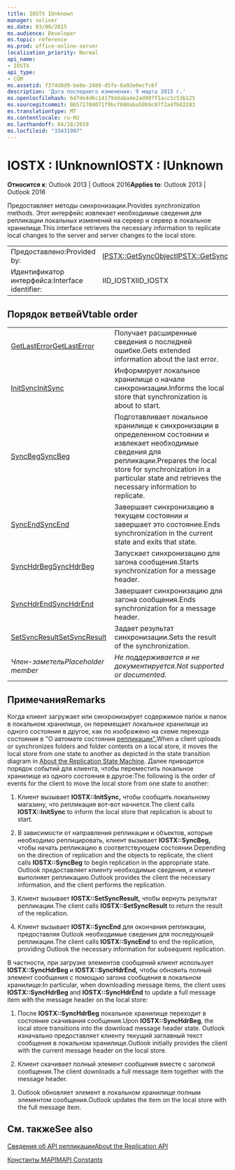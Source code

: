 ```yaml
---
title: IOSTX IUnknown
manager: soliver
ms.date: 03/09/2015
ms.audience: Developer
ms.topic: reference
ms.prod: office-online-server
localization_priority: Normal
api_name:
- IOSTX
api_type:
- COM
ms.assetid: f374d8d9-be8e-2489-d5fe-8a92e0ecfc6f
description: 'Дата последнего изменения: 9 марта 2015 г.'
ms.openlocfilehash: 6d7de4d6c14179ddaba4e2ad907f1acc1c53b125
ms.sourcegitcommit: 8657170d071f9bcf680aba50b9c07f2a4fb82283
ms.translationtype: MT
ms.contentlocale: ru-RU
ms.lasthandoff: 04/28/2019
ms.locfileid: "33431997"
---
```

# <a name="iostx--iunknown"></a><span data-ttu-id="45d50-103">IOSTX : IUnknown</span><span class="sxs-lookup"><span data-stu-id="45d50-103">IOSTX : IUnknown</span></span>

  
  
<span data-ttu-id="45d50-104">**Относится к**: Outlook 2013 | Outlook 2016</span><span class="sxs-lookup"><span data-stu-id="45d50-104">**Applies to**: Outlook 2013 | Outlook 2016</span></span> 
  
<span data-ttu-id="45d50-105">Предоставляет методы синхронизации.</span><span class="sxs-lookup"><span data-stu-id="45d50-105">Provides synchronization methods.</span></span> <span data-ttu-id="45d50-106">Этот интерфейс извлекает необходимые сведения для репликации локальных изменений на сервер и сервер в локальное хранилище.</span><span class="sxs-lookup"><span data-stu-id="45d50-106">This interface retrieves the necessary information to replicate local changes to the server and server changes to the local store.</span></span>
  
|||
|:-----|:-----|
|<span data-ttu-id="45d50-107">Предоставлено:</span><span class="sxs-lookup"><span data-stu-id="45d50-107">Provided by:</span></span>  <br/> |[<span data-ttu-id="45d50-108">IPSTX::GetSyncObject</span><span class="sxs-lookup"><span data-stu-id="45d50-108">IPSTX::GetSyncObject</span></span>](iostx-setsyncresult.md) <br/> |
|<span data-ttu-id="45d50-109">Идентификатор интерфейса:</span><span class="sxs-lookup"><span data-stu-id="45d50-109">Interface identifier:</span></span>  <br/> |<span data-ttu-id="45d50-110">IID_IOSTX</span><span class="sxs-lookup"><span data-stu-id="45d50-110">IID_IOSTX</span></span>  <br/> |
   
## <a name="vtable-order"></a><span data-ttu-id="45d50-111">Порядок ветвей</span><span class="sxs-lookup"><span data-stu-id="45d50-111">Vtable order</span></span>

|||
|:-----|:-----|
|[<span data-ttu-id="45d50-112">GetLastError</span><span class="sxs-lookup"><span data-stu-id="45d50-112">GetLastError</span></span>](iostx-getlasterror.md) <br/> |<span data-ttu-id="45d50-113">Получает расширенные сведения о последней ошибке.</span><span class="sxs-lookup"><span data-stu-id="45d50-113">Gets extended information about the last error.</span></span>  <br/> |
|[<span data-ttu-id="45d50-114">InitSync</span><span class="sxs-lookup"><span data-stu-id="45d50-114">InitSync</span></span>](iostx-initsync.md) <br/> |<span data-ttu-id="45d50-115">Информирует локальное хранилище о начале синхронизации.</span><span class="sxs-lookup"><span data-stu-id="45d50-115">Informs the local store that synchronization is about to start.</span></span>  <br/> |
|[<span data-ttu-id="45d50-116">SyncBeg</span><span class="sxs-lookup"><span data-stu-id="45d50-116">SyncBeg</span></span>](iostx-syncbeg.md) <br/> |<span data-ttu-id="45d50-117">Подготавливает локальное хранилище к синхронизации в определенном состоянии и извлекает необходимые сведения для репликации.</span><span class="sxs-lookup"><span data-stu-id="45d50-117">Prepares the local store for synchronization in a particular state and retrieves the necessary information to replicate.</span></span>  <br/> |
|[<span data-ttu-id="45d50-118">SyncEnd</span><span class="sxs-lookup"><span data-stu-id="45d50-118">SyncEnd</span></span>](iostx-syncend.md) <br/> |<span data-ttu-id="45d50-119">Завершает синхронизацию в текущем состоянии и завершает это состояние.</span><span class="sxs-lookup"><span data-stu-id="45d50-119">Ends synchronization in the current state and exits that state.</span></span>  <br/> |
|[<span data-ttu-id="45d50-120">SyncHdrBeg</span><span class="sxs-lookup"><span data-stu-id="45d50-120">SyncHdrBeg</span></span>](iostx-synchdrbeg.md) <br/> |<span data-ttu-id="45d50-121">Запускает синхронизацию для загона сообщения.</span><span class="sxs-lookup"><span data-stu-id="45d50-121">Starts synchronization for a message header.</span></span>  <br/> |
|[<span data-ttu-id="45d50-122">SyncHdrEnd</span><span class="sxs-lookup"><span data-stu-id="45d50-122">SyncHdrEnd</span></span>](iostx-synchdrend.md) <br/> |<span data-ttu-id="45d50-123">Завершает синхронизацию для загона сообщения.</span><span class="sxs-lookup"><span data-stu-id="45d50-123">Ends synchronization for a message header.</span></span>  <br/> |
|[<span data-ttu-id="45d50-124">SetSyncResult</span><span class="sxs-lookup"><span data-stu-id="45d50-124">SetSyncResult</span></span>](iostx-setsyncresult.md) <br/> |<span data-ttu-id="45d50-125">Задает результат синхронизации.</span><span class="sxs-lookup"><span data-stu-id="45d50-125">Sets the result of the synchronization.</span></span>  <br/> |
| <span data-ttu-id="45d50-126">*Член-заметель*</span><span class="sxs-lookup"><span data-stu-id="45d50-126">*Placeholder member*</span></span>  <br/> | <span data-ttu-id="45d50-127">*Не поддерживается и не документируется.*</span><span class="sxs-lookup"><span data-stu-id="45d50-127">*Not supported or documented.*</span></span>  <br/> |
   
## <a name="remarks"></a><span data-ttu-id="45d50-128">Примечания</span><span class="sxs-lookup"><span data-stu-id="45d50-128">Remarks</span></span>

<span data-ttu-id="45d50-129">Когда клиент загружает или синхронизирует содержимое папок и папок в локальном хранилище, он перемещает локальное хранилище из одного состояния в другое, как по изображено на схеме перехода состояния в "О автомате состояния [репликации".](about-the-replication-state-machine.md)</span><span class="sxs-lookup"><span data-stu-id="45d50-129">When a client uploads or synchronizes folders and folder contents on a local store, it moves the local store from one state to another as depicted in the state transition diagram in [About the Replication State Machine](about-the-replication-state-machine.md).</span></span> <span data-ttu-id="45d50-130">Далее приводится порядок событий для клиента, чтобы переместить локальное хранилище из одного состояния в другое:</span><span class="sxs-lookup"><span data-stu-id="45d50-130">The following is the order of events for the client to move the local store from one state to another:</span></span>
  
1. <span data-ttu-id="45d50-131">Клиент вызывает **IOSTX::InitSync,** чтобы сообщить локальному магазину, что репликация вот-вот начнется.</span><span class="sxs-lookup"><span data-stu-id="45d50-131">The client calls **IOSTX::InitSync** to inform the local store that replication is about to start.</span></span> 
    
2. <span data-ttu-id="45d50-132">В зависимости от направления репликации и объектов, которые необходимо реплицировать, клиент вызывает **IOSTX::SyncBeg,** чтобы начать репликацию в соответствующем состоянии.</span><span class="sxs-lookup"><span data-stu-id="45d50-132">Depending on the direction of replication and the objects to replicate, the client calls **IOSTX::SyncBeg** to begin replication in the appropriate state.</span></span> <span data-ttu-id="45d50-133">Outlook предоставляет клиенту необходимые сведения, и клиент выполняет репликацию.</span><span class="sxs-lookup"><span data-stu-id="45d50-133">Outlook provides the client the necessary information, and the client performs the replication.</span></span> 
    
3. <span data-ttu-id="45d50-134">Клиент вызывает **IOSTX::SetSyncResult,** чтобы вернуть результат репликации.</span><span class="sxs-lookup"><span data-stu-id="45d50-134">The client calls **IOSTX::SetSyncResult** to return the result of the replication.</span></span> 
    
4. <span data-ttu-id="45d50-135">Клиент вызывает **IOSTX::SyncEnd** для окончания репликации, предоставляя Outlook необходимые сведения для последующей репликации.</span><span class="sxs-lookup"><span data-stu-id="45d50-135">The client calls **IOSTX::SyncEnd** to end the replication, providing Outlook the necessary information for subsequent replication.</span></span> 
    
<span data-ttu-id="45d50-136">В частности, при загрузке элементов сообщений клиент использует **IOSTX::SyncHdrBeg** и **IOSTX::SyncHdrEnd,** чтобы обновить полный элемент сообщения с помощью загона сообщения в локальном хранилище:</span><span class="sxs-lookup"><span data-stu-id="45d50-136">In particular, when downloading message items, the client uses **IOSTX::SyncHdrBeg** and **IOSTX::SyncHdrEnd** to update a full message item with the message header on the local store:</span></span> 
  
1. <span data-ttu-id="45d50-137">После **IOSTX::SyncHdrBeg** локальное хранилище переходит в состояние скачивания сообщения.</span><span class="sxs-lookup"><span data-stu-id="45d50-137">Upon **IOSTX::SyncHdrBeg**, the local store transitions into the download message header state.</span></span> <span data-ttu-id="45d50-138">Outlook изначально предоставляет клиенту текущий заглавный текст сообщения в локальном хранилище.</span><span class="sxs-lookup"><span data-stu-id="45d50-138">Outlook initially provides the client with the current message header on the local store.</span></span>
    
2. <span data-ttu-id="45d50-139">Клиент скачивает полный элемент сообщения вместе с заголкой сообщения.</span><span class="sxs-lookup"><span data-stu-id="45d50-139">The client downloads a full message item together with the message header.</span></span>
    
3. <span data-ttu-id="45d50-140">Outlook обновляет элемент в локальном хранилище полным элементом сообщения.</span><span class="sxs-lookup"><span data-stu-id="45d50-140">Outlook updates the item on the local store with the full message item.</span></span>
    
## <a name="see-also"></a><span data-ttu-id="45d50-141">См. также</span><span class="sxs-lookup"><span data-stu-id="45d50-141">See also</span></span>



[<span data-ttu-id="45d50-142">Сведения об API репликации</span><span class="sxs-lookup"><span data-stu-id="45d50-142">About the Replication API</span></span>](about-the-replication-api.md)
  
[<span data-ttu-id="45d50-143">Константы MAPI</span><span class="sxs-lookup"><span data-stu-id="45d50-143">MAPI Constants</span></span>](mapi-constants.md)

